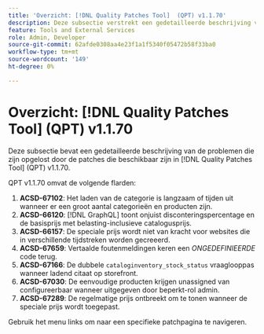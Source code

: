 ```yaml
---
title: 'Overzicht: [!DNL Quality Patches Tool]  (QPT) v1.1.70'
description: Deze subsectie verstrekt een gedetailleerde beschrijving van de kwesties die door de flarden beschikbaar in  [!DNL Quality Patches Tool]  (QPT) v1.1.70 worden bevestigd.
feature: Tools and External Services
role: Admin, Developer
source-git-commit: 62afde0308aa4e23f1a1f5340f05472b58f33ba0
workflow-type: tm+mt
source-wordcount: '149'
ht-degree: 0%

---
```


# Overzicht: [!DNL Quality Patches Tool] (QPT) v1.1.70

Deze subsectie bevat een gedetailleerde beschrijving van de problemen die zijn opgelost door de patches die beschikbaar zijn in [!DNL Quality Patches Tool] (QPT) v1.1.70.

QPT v1.1.70 omvat de volgende flarden:
1. **ACSD-67102**: Het laden van de categorie is langzaam of tijden uit wanneer er een groot aantal categorieën en producten zijn.
1. **ACSD-66120**: [!DNL GraphQL] toont onjuist disconteringspercentage en de basisprijs met belasting-inclusieve catalogusprijs.
1. **ACSD-66157**: De speciale prijs wordt niet van kracht voor websites die in verschillende tijdstreken worden gecreeerd.
1. **ACSD-67659**: Vertaalde foutenmeldingen keren een *ONGEDEFINIEERDE* code terug.
1. **ACSD-67166**: De dubbele `cataloginventory_stock_status` vraaglooppas wanneer ladend citaat op storefront.
1. **ACSD-67030**: De eenvoudige producten krijgen unassigned van configureerbaar wanneer uitgegeven door beperkt-rol admin.
1. **ACSD-67289**: De regelmatige prijs ontbreekt om te tonen wanneer de speciale prijs wordt toegepast.

Gebruik het menu links om naar een specifieke patchpagina te navigeren.
